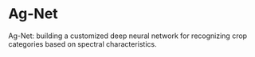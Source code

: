 # Ag-Net
Ag-Net: building a customized deep neural network for recognizing crop categories based on spectral characteristics.
